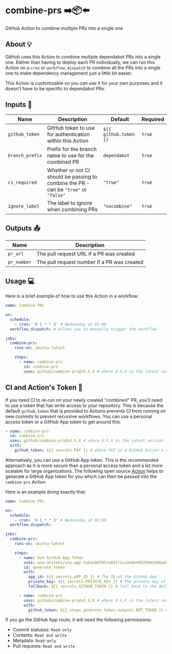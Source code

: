 # combine-prs ➡️📦⬅️

GitHub Action to combine multiple PRs into a single one

## About 💡

GitHub uses this Action to combine multiple dependabot PRs into a single one. Rather than having to deploy each PR individually, we can run this Action on a `cron` or `workflow_dispatch` to combine all the PRs into a single one to make dependency management just a little bit easier.

This Action is customizable so you can use it for your own purposes and it doesn't have to be specific to dependabot PRs.

## Inputs 📝

| Name | Description | Default | Required |
| ---- | ----------- | ------- | -------- |
| `github_token` | GitHub token to use for authentication within this Action | `${{ github.token }}` | `true` |
| `branch_prefix` | Prefix for the branch name to use for the combined PR | `dependabot` | `true` |
| `ci_required` | Whether or not CI should be passing to combine the PR - can be `"true"` or `"false"`  | `"true"` | `true` |
| `ignore_label` | The label to ignore when combining PRs | `"nocombine"` | `true` |

## Outputs 📤

| Name | Description |
| ---- | ----------- |
| `pr_url` | The pull request URL if a PR was created |
| `pr_number` | The pull request number if a PR was created |

## Usage 💻

Here is a brief example of how to use this Action in a workflow:

```yaml
name: Combine PRs

on:
  schedule:
    - cron: '0 1 * * 3' # Wednesday at 01:00
  workflow_dispatch: # allows you to manually trigger the workflow

jobs:
  combine-prs:
    runs-on: ubuntu-latest

    steps:
      - name: combine-prs
        id: combine-prs
        uses: github/combine-prs@vX.X.X # where X.X.X is the latest version
```

## CI and Action's Token 🤖

If you need CI to re-run on your newly created "combined" PR, you'll need to use a token that has write access to your repository. This is because the default `github.token` that is provided to Actions prevents CI from running on new commits to prevent recursive workflows. You can use a personal access token or a GitHub App token to get around this.

```yaml
- name: combine-prs
  id: combine-prs
  uses: github/combine-prs@vX.X.X # where X.X.X is the latest version
  with:
    github_token: ${{ secrets.PAT }} # where PAT is a GitHub Action's secret containing a personal access token
```

Alternatively, you can use a GitHub App token. This is the recommended approach as it is more secure than a personal access token and a lot more scalable for large organizations. The following open source [Action](https://github.com/marketplace/actions/use-app-token) helps to generate a GitHub App token for you which can then be passed into the `combine-prs` Action.

Here is an example doing exactly that:

```yaml
name: Combine PRs

on:
  schedule:
    - cron: '0 1 * * 3' # Wednesday at 01:00
  workflow_dispatch:

jobs:
  combine-prs:
    runs-on: ubuntu-latest

    steps:
      - name: Use GitHub App Token
        uses: wow-actions/use-app-token@d7957e08172ca2e8e49b35b8d266ad585885edc7 # pin@v2.0.2
        id: generate_token
        with:
          app_id: ${{ secrets.APP_ID }} # The ID of the GitHub App
          private_key: ${{ secrets.PRIVATE_KEY }} # The private key of the GitHub App
          fallback: ${{ secrets.GITHUB_TOKEN }} # fall back to the default token if the app token is not available

      - name: combine-prs
        uses: github/combine-prs@vX.X.X # where X.X.X is the latest version
        with:
          github_token: ${{ steps.generate_token.outputs.BOT_TOKEN }} # A GitHub app token generated by the previous step
```

If you go the GitHub App route, it will need the following permissions:

- Commit statuses: `Read-only`
- Contents: `Read and write`
- Metadata: `Read-only`
- Pull requests: `Read and write`
